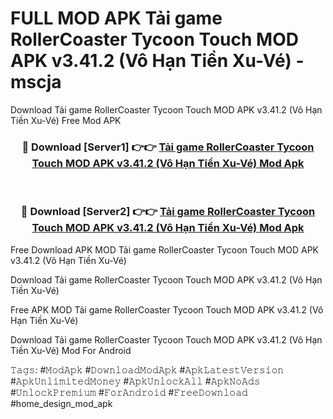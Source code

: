 # FULL MOD APK Tải game RollerCoaster Tycoon Touch MOD APK v3.41.2 (Vô Hạn Tiền Xu-Vé) - mscja
Download Tải game RollerCoaster Tycoon Touch MOD APK v3.41.2 (Vô Hạn Tiền Xu-Vé) Free Mod APK

<div align="center">
<h3>🔴 Download [Server1] 👉👉 <a href="https://apk-comot.site?title=Tải_game_RollerCoaster_Tycoon_Touch_MOD_APK_v3.41.2_(Vô_Hạn_Tiền_Xu-Vé)">Tải game RollerCoaster Tycoon Touch MOD APK v3.41.2 (Vô Hạn Tiền Xu-Vé) Mod Apk</a></h3><br>

<h3>🔴 Download [Server2] 👉👉 <a href="https://apk-comot.site?title=Tải_game_RollerCoaster_Tycoon_Touch_MOD_APK_v3.41.2_(Vô_Hạn_Tiền_Xu-Vé)">Tải game RollerCoaster Tycoon Touch MOD APK v3.41.2 (Vô Hạn Tiền Xu-Vé) Mod Apk</a></h3>
</div>


Free Download APK MOD Tải game RollerCoaster Tycoon Touch MOD APK v3.41.2 (Vô Hạn Tiền Xu-Vé)

Download Tải game RollerCoaster Tycoon Touch MOD APK v3.41.2 (Vô Hạn Tiền Xu-Vé) 

Free APK MOD Tải game RollerCoaster Tycoon Touch MOD APK v3.41.2 (Vô Hạn Tiền Xu-Vé) 

Download Tải game RollerCoaster Tycoon Touch MOD APK v3.41.2 (Vô Hạn Tiền Xu-Vé) Mod For Android

𝚃𝚊𝚐𝚜: #𝙼𝚘𝚍𝙰𝚙𝚔 #𝙳𝚘𝚠𝚗𝚕𝚘𝚊𝚍𝙼𝚘𝚍𝙰𝚙𝚔 #𝙰𝚙𝚔𝙻𝚊𝚝𝚎𝚜𝚝𝚅𝚎𝚛𝚜𝚒𝚘𝚗 #𝙰𝚙𝚔𝚄𝚗𝚕𝚒𝚖𝚒𝚝𝚎𝚍𝙼𝚘𝚗𝚎𝚢 #𝙰𝚙𝚔𝚄𝚗𝚕𝚘𝚌𝚔𝙰𝚕𝚕 #𝙰𝚙𝚔𝙽𝚘𝙰𝚍𝚜 #𝚄𝚗𝚕𝚘𝚌𝚔𝙿𝚛𝚎𝚖𝚒𝚞𝚖 #𝙵𝚘𝚛𝙰𝚗𝚍𝚛𝚘𝚒𝚍 #𝙵𝚛𝚎𝚎𝙳𝚘𝚠𝚗𝚕𝚘𝚊𝚍 #home_design_mod_apk